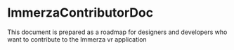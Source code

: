 # ImmerzaContributorDoc
This document is prepared as a roadmap for designers and developers who want to contribute to the Immerza vr application
